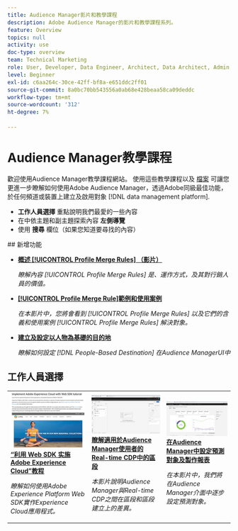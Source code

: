 ```yaml
---
title: Audience Manager影片和教學課程
description: Adobe Audience Manager的影片和教學課程系列。
feature: Overview
topics: null
activity: use
doc-type: overview
team: Technical Marketing
role: User, Developer, Data Engineer, Architect, Data Architect, Admin, Leader
level: Beginner
exl-id: c6aa264c-30ce-42ff-bf8a-e651ddc2ff01
source-git-commit: 8a0bc70bb543556a0ab68e428beaa58ca09deddc
workflow-type: tm+mt
source-wordcount: '312'
ht-degree: 7%

---
```


# Audience Manager教學課程

歡迎使用Audience Manager教學課程網站。 使用這些教學課程以及 [檔案](https://experienceleague.adobe.com/docs/audience-manager/user-guide/aam-home.html) 可讓您更進一步瞭解如何使用Adobe Audience Manager，透過Adobe同級最佳功能，於任何頻道或裝置上建立及啟用對象 [!DNL data management platform].

* **工作人員選擇** 重點說明我們最愛的一些內容
* 在中依主題和副主題探索內容 **左側導覽**
* 使用 **搜尋** 欄位（如果您知道要尋找的內容）

<div id="whats-new-section">
## 新增功能

* **[概述 [!UICONTROL Profile Merge Rules] （影片）](build-and-manage-audiences/profile-merge/overview-of-profile-merge-rules.md)**

   *瞭解內容 [!UICONTROL Profile Merge Rules] 是、運作方式，及其對行銷人員的價值。*

* **[[!UICONTROL Profile Merge Rule]範例和使用案例](build-and-manage-audiences/profile-merge/profile-merge-rule-examples-and-use-cases.md)**

   *在本影片中，您將會看到 [!UICONTROL Profile Merge Rules] 以及它們的含義和使用案例 [!UICONTROL Profile Merge Rules] 解決對象。*

* **[建立及設定以人物為基礎的目的地](data-activation/people-based-destinations/create-and-configure-people-based-destinations.md)**

   *瞭解如何設定 [!DNL People-Based Destination] 在Audience ManagerUI中*
</div>

<div id="recs-overview-body-1"></div>
<div id="recs-overview-body-2"></div>
<div id="recs-overview-body-3"></div>
<div id="recs-overview-body-4"></div>
<div id="recs-overview-body-5"></div>
<div id="recs-overview-body-6"></div>

<div id="staff-picks-section">

## 工作人員選擇

<table>
<tr>
  <td>
    <a href="https://experienceleague.adobe.com/docs/platform-learn/implement-web-sdk/overview.html?lang=zh-Hans">
      <img alt="「使用Web SDK實作Adobe Experience Cloud」教學課程的縮圖影像" src="assets/implement-web-sdk.jpg" />
    </a>
    <div>
      <a href="https://experienceleague.adobe.com/docs/platform-learn/implement-web-sdk/overview.html?lang=zh-Hans"><strong>“利用 Web SDK 实施 Adobe Experience Cloud”教程</strong></a>
    </div>
    <p>
    <em>瞭解如何使用Adobe Experience Platform Web SDK實作Experience Cloud應用程式。</em>
    <p>
  </td>
  <td>
    <a href="https://experienceleague.adobe.com/docs/audience-manager-learn/tutorials/other-integrations/integrating-with-rtcdp/rtcdp-segments-for-aam-users.html">
      <img alt="「瞭解Real-time CDP中的區段」教學課程的縮圖影像" src="assets/331901.jpg" />
    </a>
    <div>
      <a href="https://experienceleague.adobe.com/docs/audience-manager-learn/tutorials/other-integrations/integrating-with-rtcdp/rtcdp-segments-for-aam-users.html">
    <strong>瞭解適用於Audience Manager使用者的Real-time CDP中的區段</strong>
    </a>
    </div>
    <p>
    <em>本影片說明Audience Manager與Real-time CDP之間在區段和區段建立上的差異。</em>
    <p>
  </td>
  <td>
    <a href="https://experienceleague.adobe.com/docs/audience-manager-learn/tutorials/build-and-manage-audiences/algorithmic-models/configure-and-report-on-predictive-audiences.html">
      <img alt="「在Audience Manager中設定預測對象及製作報表」教學課程的縮圖影像" src="assets/33630.jpg" />
    </a>
    <div>
      <a href="https://experienceleague.adobe.com/docs/audience-manager-learn/tutorials/build-and-manage-audiences/algorithmic-models/configure-and-report-on-predictive-audiences.html">
    <strong>在Audience Manager中設定預測對象及製作報表</strong>
    </a>
    </div>
    <p>
    <em>在本影片中，我們將在Audience Manager介面中逐步設定預測對象。</em>
    <p>
  </td>
</tr>
</table>
</div>

